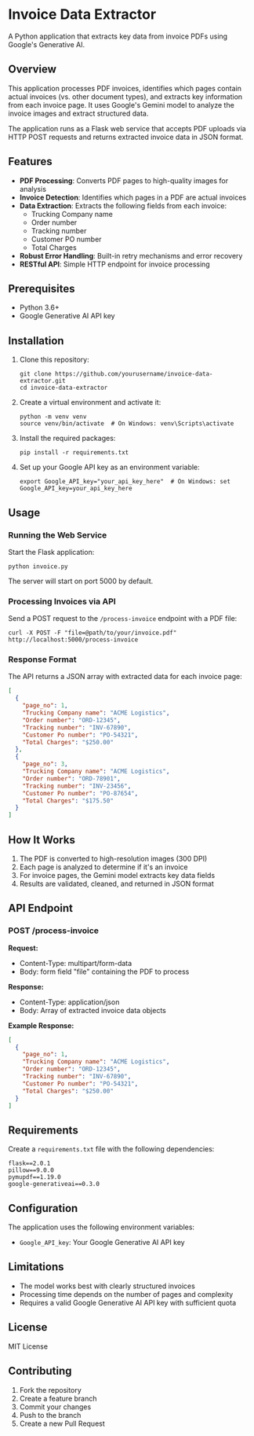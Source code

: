 # Invoice Data Extractor

A Python application that extracts key data from invoice PDFs using Google's Generative AI.

## Overview

This application processes PDF invoices, identifies which pages contain actual invoices (vs. other document types), and extracts key information from each invoice page. It uses Google's Gemini model to analyze the invoice images and extract structured data.

The application runs as a Flask web service that accepts PDF uploads via HTTP POST requests and returns extracted invoice data in JSON format.

## Features

- **PDF Processing**: Converts PDF pages to high-quality images for analysis
- **Invoice Detection**: Identifies which pages in a PDF are actual invoices
- **Data Extraction**: Extracts the following fields from each invoice:
  - Trucking Company name
  - Order number
  - Tracking number
  - Customer PO number
  - Total Charges
- **Robust Error Handling**: Built-in retry mechanisms and error recovery
- **RESTful API**: Simple HTTP endpoint for invoice processing

## Prerequisites

- Python 3.6+
- Google Generative AI API key

## Installation

1. Clone this repository:
   ```
   git clone https://github.com/yourusername/invoice-data-extractor.git
   cd invoice-data-extractor
   ```

2. Create a virtual environment and activate it:
   ```
   python -m venv venv
   source venv/bin/activate  # On Windows: venv\Scripts\activate
   ```

3. Install the required packages:
   ```
   pip install -r requirements.txt
   ```

4. Set up your Google API key as an environment variable:
   ```
   export Google_API_key="your_api_key_here"  # On Windows: set Google_API_key=your_api_key_here
   ```

## Usage

### Running the Web Service

Start the Flask application:

```
python invoice.py
```

The server will start on port 5000 by default.

### Processing Invoices via API

Send a POST request to the `/process-invoice` endpoint with a PDF file:

```
curl -X POST -F "file=@path/to/your/invoice.pdf" http://localhost:5000/process-invoice
```

### Response Format

The API returns a JSON array with extracted data for each invoice page:

```json
[
  {
    "page_no": 1,
    "Trucking Company name": "ACME Logistics",
    "Order number": "ORD-12345",
    "Tracking number": "INV-67890",
    "Customer Po number": "PO-54321",
    "Total Charges": "$250.00"
  },
  {
    "page_no": 3,
    "Trucking Company name": "ACME Logistics",
    "Order number": "ORD-78901",
    "Tracking number": "INV-23456",
    "Customer Po number": "PO-87654",
    "Total Charges": "$175.50"
  }
]
```

## How It Works

1. The PDF is converted to high-resolution images (300 DPI)
2. Each page is analyzed to determine if it's an invoice
3. For invoice pages, the Gemini model extracts key data fields
4. Results are validated, cleaned, and returned in JSON format

## API Endpoint

### POST /process-invoice

**Request:**
- Content-Type: multipart/form-data
- Body: form field "file" containing the PDF to process

**Response:**
- Content-Type: application/json
- Body: Array of extracted invoice data objects

**Example Response:**
```json
[
  {
    "page_no": 1,
    "Trucking Company name": "ACME Logistics",
    "Order number": "ORD-12345",
    "Tracking number": "INV-67890",
    "Customer Po number": "PO-54321",
    "Total Charges": "$250.00"
  }
]
```

## Requirements

Create a `requirements.txt` file with the following dependencies:

```
flask==2.0.1
pillow==9.0.0
pymupdf==1.19.0
google-generativeai==0.3.0
```

## Configuration

The application uses the following environment variables:

- `Google_API_key`: Your Google Generative AI API key

## Limitations

- The model works best with clearly structured invoices
- Processing time depends on the number of pages and complexity
- Requires a valid Google Generative AI API key with sufficient quota

## License

MIT License

## Contributing

1. Fork the repository
2. Create a feature branch
3. Commit your changes
4. Push to the branch
5. Create a new Pull Request
